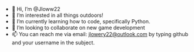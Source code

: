 - 👋 Hi, I’m @Jloww22
- 👀 I’m interested in all things outdoors!
- 🌱 I’m currently learning how to code, specifically Python.
- 💞️ I’m looking to collaborate on new game development
- 📫 You can reach me via email: jlowery22@outlook.com by typing github and your username in the subject.

<!---
Jloww22/Jloww22 is a ✨ special ✨ repository because its `README.md` (this file) appears on your GitHub profile.
You can click the Preview link to take a look at your changes.
--->
